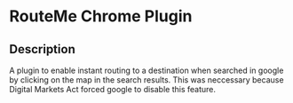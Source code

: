 # RouteMe Chrome Plugin
## Description

A plugin to enable instant routing to a destination when searched in google by clicking on the map in the search results.
This was neccessary because Digital Markets Act forced google to disable this feature.
